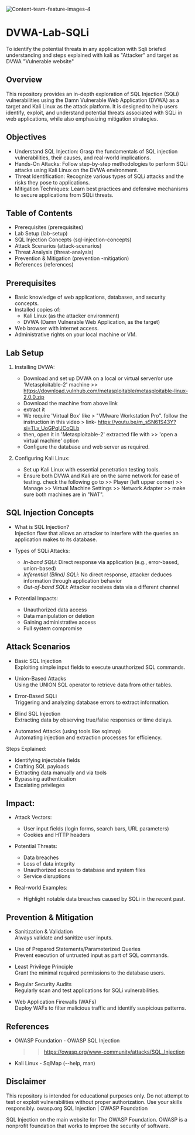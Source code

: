 ![Content-team-feature-images-4](https://github.com/user-attachments/assets/63e1f96a-ceb3-4e97-888a-8d5c8d01e70c)

# DVWA-Lab-SQLi
To identify the potential threats in any application with Sqli briefed understanding and steps explained with kali as "Attacker" and target as DVWA "Vulnerable website"

## Overview
This repository provides an in-depth exploration of SQL Injection (SQLi) vulnerabilities using the Damn Vulnerable Web Application (DVWA) as a target and Kali Linux as the attack platform. It is designed to help users identify, exploit, and understand potential threats associated with SQLi in web applications, while also emphasizing mitigation strategies.

## Objectives
- Understand SQL Injection: Grasp the fundamentals of SQL injection vulnerabilities, their causes, and real-world implications.
- Hands-On Attacks: Follow step-by-step methodologies to perform SQLi attacks using Kali Linux on the DVWA environment.
- Threat Identification: Recognize various types of SQLi attacks and the risks they pose to applications.
- Mitigation Techniques: Learn best practices and defensive mechanisms to secure applications from SQLi threats.

## Table of Contents
- Prerequisites (prerequisites)
- Lab Setup (lab-setup)
- SQL Injection Concepts (sql-injection-concepts)
- Attack Scenarios (attack-scenarios)
- Threat Analysis (threat-analysis)
- Prevention & Mitigation (prevention -mitigation)
- References (references)

## Prerequisites
- Basic knowledge of web applications, databases, and security concepts.
- Installed copies of:
  - Kali Linux (as the attacker environment)
  - DVWA (Damn Vulnerable Web Application, as the target)
- Web browser with internet access.
- Administrative rights on your local machine or VM.

## Lab Setup
1. Installing DVWA:  
   - Download and set up DVWA on a local or virtual server/or use 'Metasploitable-2' machine >> https://download.vulnhub.com/metasploitable/metasploitable-linux-2.0.0.zip
   - Download the machine from above link 
   - extract it 
   - We require 'Virtual Box' like > "VMware Workstation Pro".
		follow the instruction in this video > link- https://youtu.be/m_sSN61S43Y?si=TLv_UoGPqIJCoQLb
   - then, open it in 'Metasploitable-2' extracted file with >> 'open a virtual machine' option
   - Configure the database and web server as required.

2. Configuring Kali Linux:  
   - Set up Kali Linux with essential penetration testing tools.
   - Ensure both DVWA and Kali are on the same network for ease of testing.
	check the following 
	go to >> Player (left upper corner) >> Manage >> Virtual Machine Settings >> Network Adapter >> make sure both machines are in "NAT".

## SQL Injection Concepts
- What is SQL Injection?  
  Injection flaw that allows an attacker to interfere with the queries an application makes to its database.

- Types of SQLi Attacks:
  - *In-band SQLi*: Direct response via application (e.g., error-based, union-based)
  - *Inferential (Blind) SQLi*: No direct response, attacker deduces information through application behavior
  - *Out-of-band SQLi*: Attacker receives data via a different channel

- Potential Impacts:
  - Unauthorized data access
  - Data manipulation or deletion
  - Gaining administrative access
  - Full system compromise

## Attack Scenarios
- Basic SQL Injection  
  Exploiting simple input fields to execute unauthorized SQL commands.

- Union-Based Attacks  
  Using the UNION SQL operator to retrieve data from other tables.

- Error-Based SQLi  
  Triggering and analyzing database errors to extract information.

- Blind SQL Injection  
  Extracting data by observing true/false responses or time delays.

- Automated Attacks (using tools like sqlmap)  
  Automating injection and extraction processes for efficiency.

Steps Explained:
- Identifying injectable fields
- Crafting SQL payloads
- Extracting data manually and via tools
- Bypassing authentication
- Escalating privileges

## Impact:
- Attack Vectors:
  - User input fields (login forms, search bars, URL parameters)
  - Cookies and HTTP headers

- Potential Threats:
  - Data breaches
  - Loss of data integrity
  - Unauthorized access to database and system files
  - Service disruptions

- Real-world Examples:
  - Highlight notable data breaches caused by SQLi in the recent past.

## Prevention & Mitigation
- Sanitization & Validation  
  Always validate and sanitize user inputs.

- Use of Prepared Statements/Parameterized Queries  
  Prevent execution of untrusted input as part of SQL commands.

- Least Privilege Principle  
  Grant the minimal required permissions to the database users.

- Regular Security Audits  
  Regularly scan and test applications for SQLi vulnerabilities.

- Web Application Firewalls (WAFs)  
  Deploy WAFs to filter malicious traffic and identify suspicious patterns.

## References
- OWASP Foundation - OWASP SQL Injection 
	>> https://owasp.org/www-community/attacks/SQL_Injection
- Kali Linux - SqlMap (--help, man)

## Disclaimer
This repository is intended for educational purposes only. Do not attempt to test or exploit vulnerabilities without proper authorization. Use your skills responsibly.
owasp.org
SQL Injection | OWASP Foundation

SQL Injection on the main website for The OWASP Foundation. OWASP is a nonprofit foundation that works to improve the security of software.
